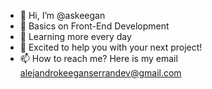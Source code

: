 - 👋 Hi, I’m @askeegan
- 👀 Basics on Front-End Development
- 🌱 Learning more every day
- 💞️ Excited to help you with your next project!
- 📫 How to reach me? Here is my email alejandrokeeganserrandev@gmail.com

<!---
ASKeegan/ASKeegan is a ✨ special ✨ repository because its `README.md` (this file) appears on your GitHub profile.
You can click the Preview link to take a look at your changes.
--->
